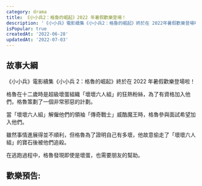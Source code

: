 ```yaml
---
category: drama
title: 《小小兵2：格魯的崛起》2022 年暑假歡樂登場！
description: '《小小兵》電影續集《小小兵2：格魯的崛起》終於在 2022年暑假歡樂登場啦'
isPopular: true
createdAt: '2022-06-28'
updatedAt: '2022-07-03'
---
```


## 故事大綱

《小小兵》電影續集《小小兵 2：格魯的崛起》終於在 2022 年暑假歡樂登場啦！

格魯在十二歲時是超級壞蛋組織「壞壞六人組」的狂熱粉絲，為了有資格加入他們，格魯策劃了一個非常邪惡的計劃。

當「壞壞六人組」解僱他們的領袖「傳奇戰士」威酷魔王時，格魯參與面試希望加入他們。

雖然事情進展得並不順利，但格魯為了證明自己有多壞，他故意偷走了「壞壞六人組」的寶石後被他們追殺。

在逃跑過程中，格魯發現即使是壞蛋，也需要朋友的幫助。

## 歡樂預告:

<markdown-video src="https://www.youtube.com/embed/O8to1Xm1WbA" title="YouTube video player"></markdown-video>
